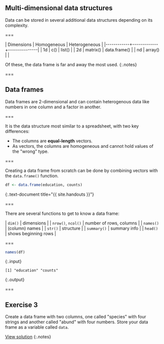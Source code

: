 ---
---

## Multi-dimensional data structures

Data can be stored in several additional data structures depending on its complexity.

===

| Dimensions | Homogeneous | Heterogeneous |
|------------+-------------+---------------|
| 1d         | c()         | list()        |
| 2d         | matrix()    | data.frame()  |
| nd         | array()     |               |

Of these, the data frame is far and away the most used.
{:.notes}

===

## Data frames

Data frames are 2-dimensional and can contain heterogenous data like numbers in one column and a factor in another.

===

It is the data structure most similar to a spreadsheet, with two key differences:

- The columns are **equal-length** vectors.
- As vectors, the columns are homogeneous and cannot hold values of the "wrong" type.

===

Creating a data frame from scratch can be done by combining vectors with the `data.frame()` function.


~~~r
df <- data.frame(education, counts)
~~~
{:.text-document title="{{ site.handouts }}"}

===

There are several functions to get to know a data frame:

| `dim()`            | dimensions              |
| `nrow()`, `ncol()` | number of rows, columns |
| `names()`          | (column) names          |
| `str()`            | structure               |
| `summary()`        | summary info            |
| `head()`           | shows beginning rows    |

===


~~~r
names(df)
~~~
{:.input}
~~~
[1] "education" "counts"   
~~~
{:.output}

===

## Exercise 3

Create a data frame with two columns, one called "species" with four strings and another called "abund" with four numbers. Store your data frame as a variable called `data`.

[View solution](#solution-3)
{:.notes}
